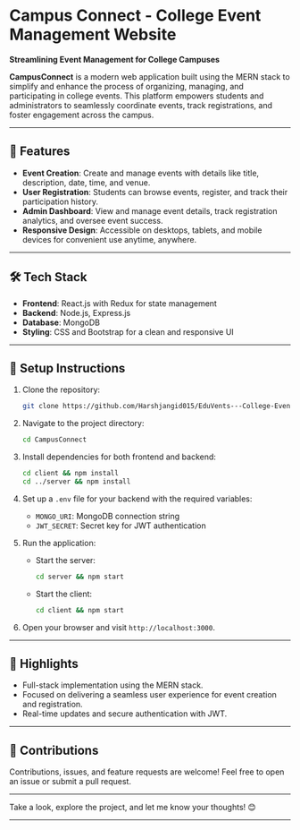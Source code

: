 # Campus Connect - College Event Management Website  
**Streamlining Event Management for College Campuses**  

**CampusConnect** is a modern web application built using the MERN stack to simplify and enhance the process of organizing, managing, and participating in college events. This platform empowers students and administrators to seamlessly coordinate events, track registrations, and foster engagement across the campus.

---

## 🚀 Features  
- **Event Creation**: Create and manage events with details like title, description, date, time, and venue.  
- **User Registration**: Students can browse events, register, and track their participation history.  
- **Admin Dashboard**: View and manage event details, track registration analytics, and oversee event success.  
- **Responsive Design**: Accessible on desktops, tablets, and mobile devices for convenient use anytime, anywhere.  

---

## 🛠️ Tech Stack  
- **Frontend**: React.js with Redux for state management  
- **Backend**: Node.js, Express.js  
- **Database**: MongoDB  
- **Styling**: CSS and Bootstrap for a clean and responsive UI  

---

## 📌 Setup Instructions  
1. Clone the repository:  
   ```bash
   git clone https://github.com/Harshjangid015/EduVents---College-Event-Management-Website-MERN.git
   ```
2. Navigate to the project directory:  
   ```bash
   cd CampusConnect
   ```
3. Install dependencies for both frontend and backend:  
   ```bash
   cd client && npm install  
   cd ../server && npm install  
   ```
4. Set up a `.env` file for your backend with the required variables:  
   - `MONGO_URI`: MongoDB connection string  
   - `JWT_SECRET`: Secret key for JWT authentication  

5. Run the application:  
   - Start the server:  
     ```bash
     cd server && npm start
     ```
   - Start the client:  
     ```bash
     cd client && npm start
     ```
6. Open your browser and visit `http://localhost:3000`.

---

## 🌟 Highlights  
- Full-stack implementation using the MERN stack.  
- Focused on delivering a seamless user experience for event creation and registration.  
- Real-time updates and secure authentication with JWT.  

---

## 🤝 Contributions  
Contributions, issues, and feature requests are welcome! Feel free to open an issue or submit a pull request.  

---

Take a look, explore the project, and let me know your thoughts! 😊  

--- 
